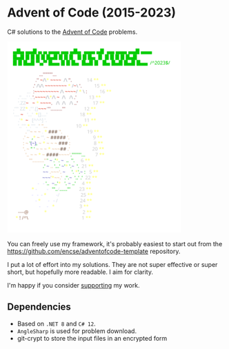    # Advent of Code (2015-2023)
   C# solutions to the [Advent of Code](https://adventofcode.com) problems.

   <a href="https://adventofcode.com"><img src="2023/calendar.svg" width="80%" /></a>

   You can freely use my framework, it's probably easiest to start out from the 
   https://github.com/encse/adventofcode-template repository.

   I put a lot of effort into my solutions. They are not super effective or super short, but hopefully more readable. I aim for clarity.

   I'm happy if you consider [supporting](https://github.com/sponsors/encse) my work.

   ## Dependencies
   - Based on `.NET 8`  and `C# 12`. 
   - `AngleSharp` is used for problem download.
   - git-crypt to store the input files in an encrypted form
